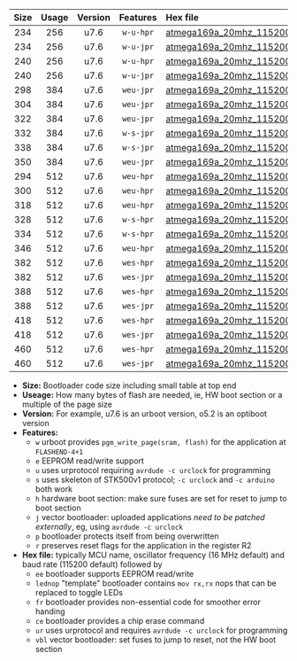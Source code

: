 |Size|Usage|Version|Features|Hex file|
|:-:|:-:|:-:|:-:|:--|
|234|256|u7.6|`w-u-hpr`|[atmega169a_20mhz_115200bps_ur.hex](https://raw.githubusercontent.com/stefanrueger/urboot/main//atmega169a_20mhz_115200bps_ur.hex)|
|234|256|u7.6|`w-u-jpr`|[atmega169a_20mhz_115200bps_ur_vbl.hex](https://raw.githubusercontent.com/stefanrueger/urboot/main//atmega169a_20mhz_115200bps_ur_vbl.hex)|
|240|256|u7.6|`w-u-hpr`|[atmega169a_20mhz_115200bps_lednop_ur.hex](https://raw.githubusercontent.com/stefanrueger/urboot/main//atmega169a_20mhz_115200bps_lednop_ur.hex)|
|240|256|u7.6|`w-u-jpr`|[atmega169a_20mhz_115200bps_lednop_ur_vbl.hex](https://raw.githubusercontent.com/stefanrueger/urboot/main//atmega169a_20mhz_115200bps_lednop_ur_vbl.hex)|
|298|384|u7.6|`weu-jpr`|[atmega169a_20mhz_115200bps_ee_ur_vbl.hex](https://raw.githubusercontent.com/stefanrueger/urboot/main//atmega169a_20mhz_115200bps_ee_ur_vbl.hex)|
|304|384|u7.6|`weu-jpr`|[atmega169a_20mhz_115200bps_ee_lednop_ur_vbl.hex](https://raw.githubusercontent.com/stefanrueger/urboot/main//atmega169a_20mhz_115200bps_ee_lednop_ur_vbl.hex)|
|322|384|u7.6|`weu-jpr`|[atmega169a_20mhz_115200bps_ee_lednop_fr_ur_vbl.hex](https://raw.githubusercontent.com/stefanrueger/urboot/main//atmega169a_20mhz_115200bps_ee_lednop_fr_ur_vbl.hex)|
|332|384|u7.6|`w-s-jpr`|[atmega169a_20mhz_115200bps_vbl.hex](https://raw.githubusercontent.com/stefanrueger/urboot/main//atmega169a_20mhz_115200bps_vbl.hex)|
|338|384|u7.6|`w-s-jpr`|[atmega169a_20mhz_115200bps_lednop_vbl.hex](https://raw.githubusercontent.com/stefanrueger/urboot/main//atmega169a_20mhz_115200bps_lednop_vbl.hex)|
|350|384|u7.6|`weu-jpr`|[atmega169a_20mhz_115200bps_ee_lednop_fr_ce_ur_vbl.hex](https://raw.githubusercontent.com/stefanrueger/urboot/main//atmega169a_20mhz_115200bps_ee_lednop_fr_ce_ur_vbl.hex)|
|294|512|u7.6|`weu-hpr`|[atmega169a_20mhz_115200bps_ee_ur.hex](https://raw.githubusercontent.com/stefanrueger/urboot/main//atmega169a_20mhz_115200bps_ee_ur.hex)|
|300|512|u7.6|`weu-hpr`|[atmega169a_20mhz_115200bps_ee_lednop_ur.hex](https://raw.githubusercontent.com/stefanrueger/urboot/main//atmega169a_20mhz_115200bps_ee_lednop_ur.hex)|
|318|512|u7.6|`weu-hpr`|[atmega169a_20mhz_115200bps_ee_lednop_fr_ur.hex](https://raw.githubusercontent.com/stefanrueger/urboot/main//atmega169a_20mhz_115200bps_ee_lednop_fr_ur.hex)|
|328|512|u7.6|`w-s-hpr`|[atmega169a_20mhz_115200bps.hex](https://raw.githubusercontent.com/stefanrueger/urboot/main//atmega169a_20mhz_115200bps.hex)|
|334|512|u7.6|`w-s-hpr`|[atmega169a_20mhz_115200bps_lednop.hex](https://raw.githubusercontent.com/stefanrueger/urboot/main//atmega169a_20mhz_115200bps_lednop.hex)|
|346|512|u7.6|`weu-hpr`|[atmega169a_20mhz_115200bps_ee_lednop_fr_ce_ur.hex](https://raw.githubusercontent.com/stefanrueger/urboot/main//atmega169a_20mhz_115200bps_ee_lednop_fr_ce_ur.hex)|
|382|512|u7.6|`wes-hpr`|[atmega169a_20mhz_115200bps_ee.hex](https://raw.githubusercontent.com/stefanrueger/urboot/main//atmega169a_20mhz_115200bps_ee.hex)|
|382|512|u7.6|`wes-jpr`|[atmega169a_20mhz_115200bps_ee_vbl.hex](https://raw.githubusercontent.com/stefanrueger/urboot/main//atmega169a_20mhz_115200bps_ee_vbl.hex)|
|388|512|u7.6|`wes-hpr`|[atmega169a_20mhz_115200bps_ee_lednop.hex](https://raw.githubusercontent.com/stefanrueger/urboot/main//atmega169a_20mhz_115200bps_ee_lednop.hex)|
|388|512|u7.6|`wes-jpr`|[atmega169a_20mhz_115200bps_ee_lednop_vbl.hex](https://raw.githubusercontent.com/stefanrueger/urboot/main//atmega169a_20mhz_115200bps_ee_lednop_vbl.hex)|
|418|512|u7.6|`wes-hpr`|[atmega169a_20mhz_115200bps_ee_lednop_fr.hex](https://raw.githubusercontent.com/stefanrueger/urboot/main//atmega169a_20mhz_115200bps_ee_lednop_fr.hex)|
|418|512|u7.6|`wes-jpr`|[atmega169a_20mhz_115200bps_ee_lednop_fr_vbl.hex](https://raw.githubusercontent.com/stefanrueger/urboot/main//atmega169a_20mhz_115200bps_ee_lednop_fr_vbl.hex)|
|460|512|u7.6|`wes-hpr`|[atmega169a_20mhz_115200bps_ee_lednop_fr_ce.hex](https://raw.githubusercontent.com/stefanrueger/urboot/main//atmega169a_20mhz_115200bps_ee_lednop_fr_ce.hex)|
|460|512|u7.6|`wes-jpr`|[atmega169a_20mhz_115200bps_ee_lednop_fr_ce_vbl.hex](https://raw.githubusercontent.com/stefanrueger/urboot/main//atmega169a_20mhz_115200bps_ee_lednop_fr_ce_vbl.hex)|

- **Size:** Bootloader code size including small table at top end
- **Useage:** How many bytes of flash are needed, ie, HW boot section or a multiple of the page size
- **Version:** For example, u7.6 is an urboot version, o5.2 is an optiboot version
- **Features:**
  + `w` urboot provides `pgm_write_page(sram, flash)` for the application at `FLASHEND-4+1`
  + `e` EEPROM read/write support
  + `u` uses urprotocol requiring `avrdude -c urclock` for programming
  + `s` uses skeleton of STK500v1 protocol; `-c urclock` and `-c arduino` both work
  + `h` hardware boot section: make sure fuses are set for reset to jump to boot section
  + `j` vector bootloader: uploaded applications *need to be patched externally*, eg, using `avrdude -c urclock`
  + `p` bootloader protects itself from being overwritten
  + `r` preserves reset flags for the application in the register R2
- **Hex file:** typically MCU name, oscillator frequency (16 MHz default) and baud rate (115200 default) followed by
  + `ee` bootloader supports EEPROM read/write
  + `lednop` "template" bootloader contains `mov rx,rx` nops that can be replaced to toggle LEDs
  + `fr` bootloader provides non-essential code for smoother error handing
  + `ce` bootloader provides a chip erase command
  + `ur` uses urprotocol and requires `avrdude -c urclock` for programming
  + `vbl` vector bootloader: set fuses to jump to reset, not the HW boot section
